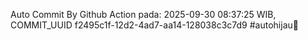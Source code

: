 Auto Commit By Github Action pada: 2025-09-30 08:37:25 WIB, COMMIT_UUID f2495c1f-12d2-4ad7-aa14-128038c3c7d9 #autohijau🗿

